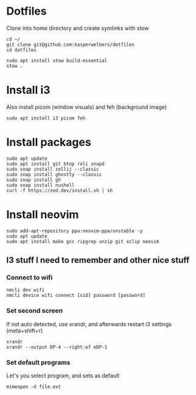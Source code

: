 # Dotfiles

Clone into home directory and create symlinks with stow

```console
cd ~/
git clone git@github.com:kasperwelbers/dotfiles
cd dotfiles

sudo apt install stow build-essential
stow .
```

# Install i3

Also install picom (window visuals) and feh (background image)

```console
sudo apt install i3 picom feh
```

# Install packages

```console
sudo apt update
sudo apt install git btop roli snapd
sudo snap install zellij --classic
sudo snap install ghostty --classic
sudo snap install gh
sudo snap install nushell
curl -f https://zed.dev/install.sh | sh
```

# Install neovim

```console
sudo add-apt-repository ppa:neovim-ppa/unstable -y
sudo apt update
sudo apt install make gcc ripgrep unzip git xclip neovim
```

## I3 stuff I need to remember and other nice stuff

### Connect to wifi

```
nmcli dev wifi
nmcli device wifi connect [sid] password [password]
```

### Set second screen

If not auto detected, use xrandr, and afterwards restart i3 settings (meta+shift+r)

```
xrandr
xrandr --output DP-4 --right-of eDP-1
```

### Set default programs

Let's you select program, and sets as default

```
mimeopen -d file.ext
```

